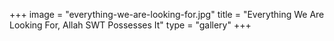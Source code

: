 +++
image = "everything-we-are-looking-for.jpg"
title = "Everything We Are Looking For, Allah SWT Possesses It"
type = "gallery"
+++

